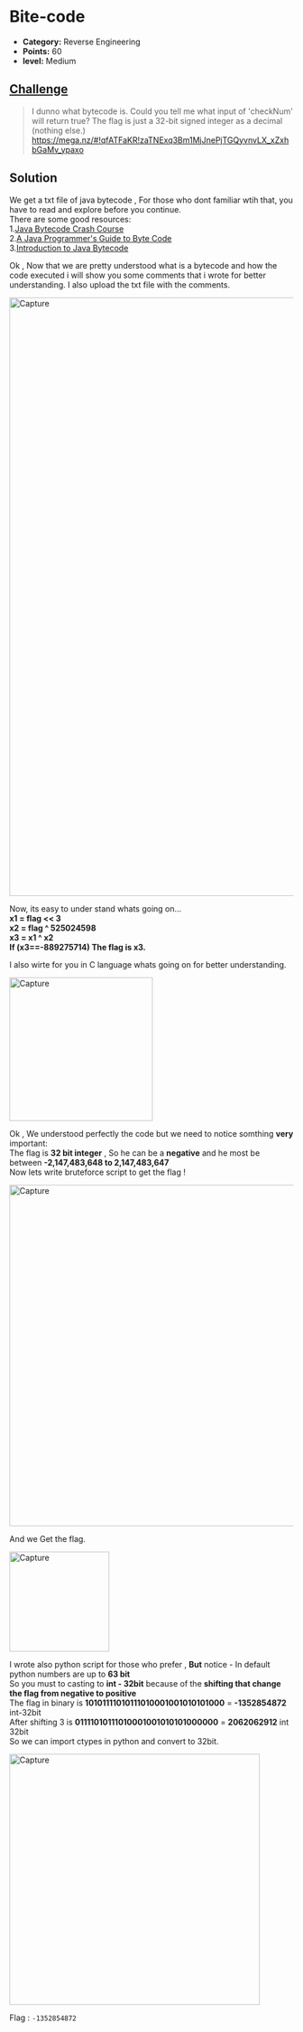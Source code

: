 
# Bite-code

* **Category:** Reverse Engineering
* **Points:** 60
* **level:** Medium


## [Challenge](https://ctflearn.com/challenge/368)

>I dunno what bytecode is. Could you tell me what input of 'checkNum' will return true? The flag is just a 32-bit signed integer as a decimal (nothing else.) https://mega.nz/#!qfATFaKR!zaTNExq3Bm1MjJnePjTGQyvnvLX_xZxhbGaMv_ypaxo

## Solution
We get a txt file of java bytecode , For those who dont familiar wtih that, you have to read and explore before you continue.   
There are some good resources:         
1.[Java Bytecode Crash Course](https://www.youtube.com/watch?v=e2zmmkc5xI0)   
2.[A Java Programmer's Guide to Byte Code](https://www.beyondjava.net/java-programmers-guide-java-byte-code)    
3.[Introduction to Java Bytecode](https://dzone.com/articles/introduction-to-java-bytecode)   

Ok , Now that we are pretty understood what is a bytecode and how the code executed i will show you some comments that i wrote for better understanding. I also upload the txt file with the comments.

<img width="1059" alt="Capture" src="https://user-images.githubusercontent.com/57364083/69759540-0cac1b00-116b-11ea-992b-e24d773e7b97.PNG">

Now, its easy to under stand whats going on...  
**x1 = flag << 3**  
**x2 = flag  ^ 525024598**  
**x3 = x1 ^ x2**  
**If (x3==-889275714) The flag is x3.**  

I also wirte for you in C language whats going on for better understanding.  

<img width="254" alt="Capture" src="https://user-images.githubusercontent.com/57364083/69760066-39acfd80-116c-11ea-9287-52e302dcb311.PNG">

Ok , We understood perfectly the code but we need to notice somthing **very** important:    
The flag is **32 bit integer** , So he can be a **negative** and he most be between **-2,147,483,648 to 2,147,483,647**  
Now lets write bruteforce script to get the flag !

<img width="604" alt="Capture" src="https://user-images.githubusercontent.com/57364083/69760726-f3589e00-116d-11ea-88eb-6e567b90190c.PNG">

And we Get the flag.

<img width="177" alt="Capture" src="https://user-images.githubusercontent.com/57364083/69761134-28192500-116f-11ea-9af7-040a8b4de878.PNG">


I wrote also python script for those who prefer , **But** notice - In default python numbers are up to **63 bit**   
So you must to casting to **int - 32bit** because of the **shifting that change the flag from negative to positive**    
The flag in binary is  **10101111010111010001001010101000** = **-1352854872** int-32bit  
After shifting  3  is   **01111010111010001001010101000000** = **2062062912** int 32bit  
So we can import ctypes in python and convert to 32bit.

<img width="444" alt="Capture" src="https://user-images.githubusercontent.com/57364083/69761115-1041a100-116f-11ea-95da-f367db86f961.PNG">





Flag : ```-1352854872```

